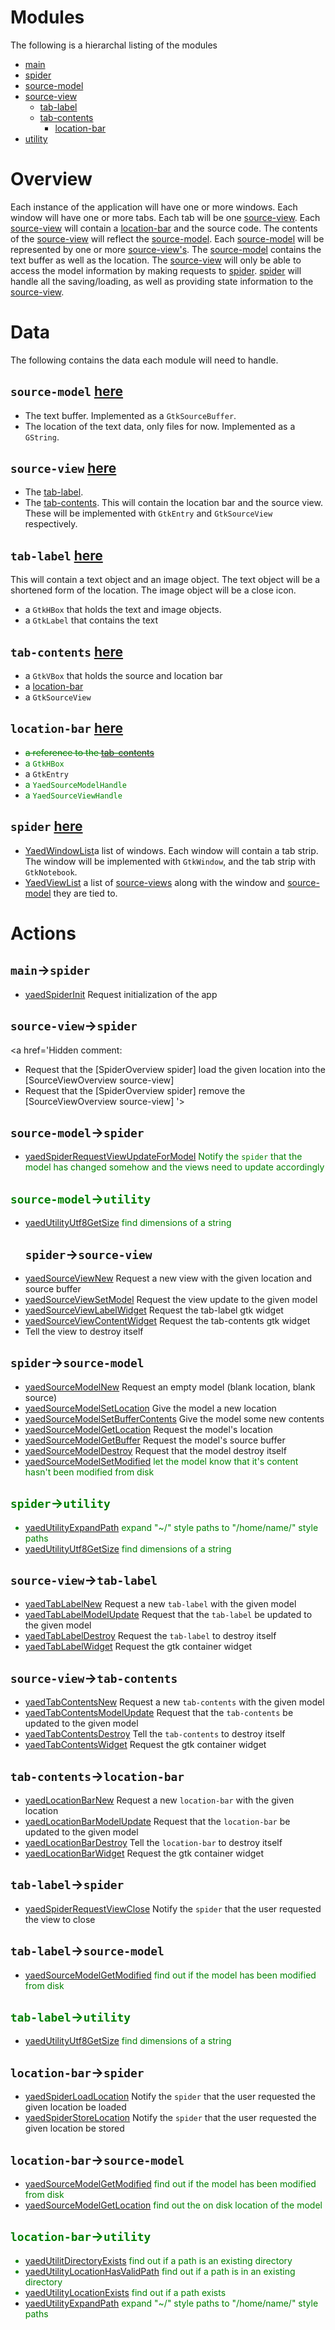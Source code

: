 

# Modules #

The following is a hierarchal listing of the modules
  * [main](MainOverview.md)
  * [spider](SpiderOverview.md)
  * [source-model](SourceModelOverview.md)
  * [source-view](SourceViewOverview.md)
    * [tab-label](TabLabelOverview.md)
    * [tab-contents](TabContentsOverview.md)
      * [location-bar](LocationBarOverview.md)
  * [utility](UtilityOverview.md)

# Overview #

Each instance of the application will have one or more windows. Each window will have one or more tabs. Each tab will be one [source-view](SourceViewOverview.md). Each [source-view](SourceViewOverview.md) will contain a [location-bar](LocationBarOverview.md) and the source code. The contents of the [source-view](SourceViewOverview.md) will reflect the [source-model](SourceModelOverview.md). Each [source-model](SourceModelOverview.md) will be represented by one or more [source-view's](SourceViewOverview.md). The [source-model](SourceModelOverview.md) contains the text buffer as well as the location. The [source-view](SourceViewOverview.md) will only be able to access the model information by making requests to [spider](SpiderOverview.md). [spider](SpiderOverview.md) will handle all the saving/loading, as well as providing state information to the [source-view](SourceViewOverview.md).

# Data #

The following contains the data each module will need to handle.

## `source-model` [here](SourceModelOverview.md) ##

  * The text buffer. Implemented as a `GtkSourceBuffer`.
  * The location of the text data, only files for now. Implemented as a `GString`.

## `source-view` [here](SourceViewOverview.md) ##

  * The [tab-label](TabLabelOverview.md).
  * The [tab-contents](TabContentsOverview.md). This will contain the location bar and the source view. These will be implemented with `GtkEntry` and `GtkSourceView` respectively.

## `tab-label` [here](TabLabelOverview.md) ##

This will contain a text object and an image object. The text object will be a shortened form of the location. The image object will be a close icon.
<a href='Hidden comment:   * a reference to the [SourceViewOverview source-view] parent'></a>
  * a `GtkHBox` that holds the text and image objects.
  * a `GtkLabel` that contains the text
<a href='Hidden comment:   * a GtkImage that contains the close icon'></a>

## `tab-contents` [here](TabContentsOverview.md) ##

<a href='Hidden comment:   * a reference to the [SourceViewOverview source-view] parent'></a>
  * a `GtkVBox` that holds the source and location bar
  * a [location-bar](LocationBarOverview.md)
  * a `GtkSourceView`

## `location-bar` [here](LocationBarOverview.md) ##

  * <font color='green'><del>a reference to the <a href='TabContentsOverview.md'>tab-contents</a></del></font>
  * <font color='green'>a <code>GtkHBox</code></font>
  * a `GtkEntry`
  * <font color='green'>a <code>YaedSourceModelHandle</code></font>
  * <font color='green'> a <code>YaedSourceViewHandle</code></font>
## `spider` [here](SpiderOverview#Data.md) ##

  * [YaedWindowList](SpiderOverview#YaedWindowList.md)a list of windows. Each window will contain a tab strip. The window will be implemented with `GtkWindow`, and the tab strip with `GtkNotebook`.
  * [YaedViewList](SpiderOverview#YaedViewList.md) a list of [source-views](SourceViewOverview.md) along with the window and [source-model](SourceModelOverview.md) they are tied to.

# Actions #

## `main`->`spider` ##

  * [yaedSpiderInit](SpiderOverview#yaedSpiderInit.md) Request initialization of the app

## `source-view`->`spider` ##

<a href='Hidden comment: 
* Request that the [SpiderOverview spider] load the given location into the [SourceViewOverview source-view]
* Request that the [SpiderOverview spider] remove the [SourceViewOverview source-view]
'></a>

## `source-model`->`spider` ##
<font color='green'>
<ul><li><a href='SpiderOverview#yaedSpiderRequestViewUpdateForModel.md'>yaedSpiderRequestViewUpdateForModel</a> Notify the <code>spider</code> that the model has changed somehow and the views need to update accordingly<br>
</font></li></ul>

<font color='green'>
<h2><code>source-model</code>-><code>utility</code></h2>
<ul><li><a href='UtilityOverview#yaedUtilityUtf8GetSize.md'>yaedUtilityUtf8GetSize</a> find dimensions of a string<br>
</font>
<h2><code>spider</code>-><code>source-view</code></h2></li></ul>

  * [yaedSourceViewNew](SourceViewOverview#yaedSourceViewNew.md) Request a new view with the given location and source buffer
  * [yaedSourceViewSetModel](SourceViewOverview#yaedSourceViewSetModel.md) Request the view update to the given model
  * [yaedSourceViewLabelWidget](SourceViewOverview#yaedSourceViewLabelWidget.md) Request the tab-label gtk widget
  * [yaedSourceViewContentWidget](SourceViewOverview#yaedSourceViewContentWidget.md) Request the tab-contents gtk widget
  * Tell the view to destroy itself

## `spider`->`source-model` ##

  * [yaedSourceModelNew](SourceModelOverview#yaedSourceModelNew.md) Request an empty model (blank location, blank source)
  * [yaedSourceModelSetLocation](SourceModelOverview#yaedSourceModelSetLocation.md) Give the model a new location
  * [yaedSourceModelSetBufferContents](SourceModelOverview#yaedSourceModelSetBufferContents.md) Give the model some new contents
  * [yaedSourceModelGetLocation](SourceModelOverview#yaedSourceModelGetLocation.md) Request the model's location
  * [yaedSourceModelGetBuffer](SourceModelOverview#yaedSourceModelGetBuffer.md) Request the model's source buffer
  * [yaedSourceModelDestroy](SourceModelOverview#yaedSourceModelDestroy.md) Request that the model destroy itself
  * <font color='green'><a href='SourceModelOverview#yaedSourceModelSetModified.md'>yaedSourceModelSetModified</a> let the model know that it's content hasn't been modified from disk</font>

<font color='green'>
<h2><code>spider</code>-><code>utility</code></h2>

<ul><li><a href='UtilityOverview#yaedUtilityExpandPath.md'>yaedUtilityExpandPath</a> expand "~/" style paths to "/home/name/" style paths<br>
</li><li><font color='green'><a href='UtilityOverview#yaedUtilityUtf8GetSize.md'>yaedUtilityUtf8GetSize</a> find dimensions of a string</font>
</font></li></ul>

## `source-view`->`tab-label` ##

  * [yaedTabLabelNew](TabLabelOverview#yaedTabLabelNew.md) Request a new `tab-label` with the given model
  * [yaedTabLabelModelUpdate](TabLabelOverview#yaedTabLabelModelUpdate.md) Request that the `tab-label` be updated to the given model
  * [yaedTabLabelDestroy](TabLabelOverview#yaedTabLabelDestroy.md) Request the `tab-label` to destroy itself
  * [yaedTabLabelWidget](TabLabelOverview#yaedTabLabelWidget.md) Request the gtk container widget

## `source-view`->`tab-contents` ##

  * [yaedTabContentsNew](TabContentsOverview#yaedTabContentsNew.md) Request a new `tab-contents` with the given model
  * [yaedTabContentsModelUpdate](TabContentsOverview#yaedTabContentsModelUpdate.md) Request that the `tab-contents` be updated to the given model
  * [yaedTabContentsDestroy](TabContentsOverview#yaedTabContentsDestroy.md) Tell the `tab-contents` to destroy itself
  * [yaedTabContentsWidget](TabContentsOverview#yaedTabContentsWidget.md) Request the gtk container widget


## `tab-contents`->`location-bar` ##

  * [yaedLocationBarNew](LocationBarOverview#yaedLocationBarNew.md) Request a new `location-bar` with the given location
  * [yaedLocationBarModelUpdate](LocationBarOverview#yaedLocationBarModelUpdate.md) Request that the `location-bar` be updated to the given model
  * [yaedLocationBarDestroy](LocationBarOverview#yaedLocationBarDestroy.md) Tell the `location-bar` to destroy itself
  * [yaedLocationBarWidget](LocationBarOverview#yaedLocationBarWidget.md) Request the gtk container widget

## `tab-label`->`spider` ##

  * [yaedSpiderRequestViewClose](SpiderOverview#yaedSpiderRequestViewClose.md) Notify the `spider` that the user requested the view to close

## `tab-label`->`source-model` ##
  * <font color='green'><a href='SourceModelOverview#yaedSourceModelGetModified.md'>yaedSourceModelGetModified</a> find out if the model has been modified from disk</font>
<font color='green'>
<h2><code>tab-label</code>-><code>utility</code></h2>
<ul><li><a href='UtilityOverview#yaedUtilityUtf8GetSize.md'>yaedUtilityUtf8GetSize</a> find dimensions of a string<br>
</font></li></ul>

## `location-bar`->`spider` ##

  * [yaedSpiderLoadLocation](SpiderOverview#yaedSpiderLoadLocation.md) Notify the `spider` that the user requested the given location be loaded
  * [yaedSpiderStoreLocation](SpiderOverview#yaedSpiderStoreLocation.md) Notify the `spider` that the user requested the given location be stored

## `location-bar`->`source-model` ##
  * <font color='green'><a href='SourceModelOverview#yaedSourceModelGetModified.md'>yaedSourceModelGetModified</a> find out if the model has been modified from disk</font>
  * <font color='green'><a href='SourceModelOverview#yaedSourceModelGetLocation.md'>yaedSourceModelGetLocation</a> find out the on disk location of the model</font>

<font color='green'>
<h2><code>location-bar</code>-><code>utility</code></h2>
<ul><li><a href='UtilityOverview#yaedUtilitDirectoryExists.md'>yaedUtilitDirectoryExists</a> find out if a path is an existing directory<br>
</li><li><a href='UtilityOverview#yaedUtilityLocationHasValidPath.md'>yaedUtilityLocationHasValidPath</a> find out if a path is in an existing directory<br>
</li><li><a href='UtilityOverview#yaedUtilityLocationExists.md'>yaedUtilityLocationExists</a> find out if a path exists<br>
</li><li><font color='green'><a href='UtilityOverview#yaedUtilityExpandPath.md'>yaedUtilityExpandPath</a> expand "~/" style paths to "/home/name/" style paths</font>
</font>